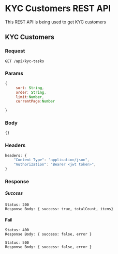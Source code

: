 
# KYC Customers REST API

This REST API is being used to get KYC customers

## KYC Customers

### Request

`GET /api/kyc-tasks`

### Params
```js
{
     sort: String,
     order: String,
     limit:Number,
     currentPage:Number
    
}
```

### Body
```js
{}
```

### Headers 
```js
headers: {
    "Content-Type": "application/json",
    "Authorization": "Bearer <jwt token>",
}
```

### Response

##### Success
    Status: 200
    Response Body: { success: true, totalCount, items}

#### Fail
    Status: 400
    Response Body: { success: false, error }

    Status: 500
    Response Body: { success: false, error }